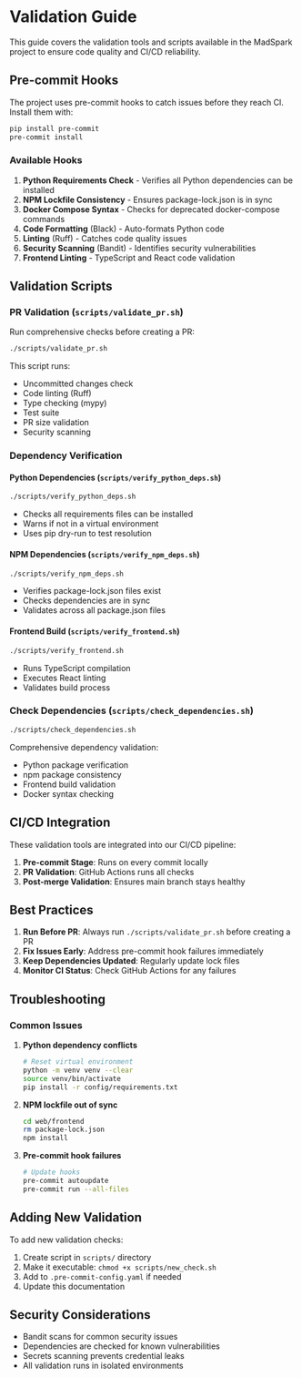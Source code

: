 # Validation Guide

This guide covers the validation tools and scripts available in the MadSpark project to ensure code quality and CI/CD reliability.

## Pre-commit Hooks

The project uses pre-commit hooks to catch issues before they reach CI. Install them with:

```bash
pip install pre-commit
pre-commit install
```

### Available Hooks

1. **Python Requirements Check** - Verifies all Python dependencies can be installed
2. **NPM Lockfile Consistency** - Ensures package-lock.json is in sync
3. **Docker Compose Syntax** - Checks for deprecated docker-compose commands
4. **Code Formatting** (Black) - Auto-formats Python code
5. **Linting** (Ruff) - Catches code quality issues
6. **Security Scanning** (Bandit) - Identifies security vulnerabilities
7. **Frontend Linting** - TypeScript and React code validation

## Validation Scripts

### PR Validation (`scripts/validate_pr.sh`)

Run comprehensive checks before creating a PR:

```bash
./scripts/validate_pr.sh
```

This script runs:
- Uncommitted changes check
- Code linting (Ruff)
- Type checking (mypy)
- Test suite
- PR size validation
- Security scanning

### Dependency Verification

#### Python Dependencies (`scripts/verify_python_deps.sh`)
```bash
./scripts/verify_python_deps.sh
```
- Checks all requirements files can be installed
- Warns if not in a virtual environment
- Uses pip dry-run to test resolution

#### NPM Dependencies (`scripts/verify_npm_deps.sh`)
```bash
./scripts/verify_npm_deps.sh
```
- Verifies package-lock.json files exist
- Checks dependencies are in sync
- Validates across all package.json files

#### Frontend Build (`scripts/verify_frontend.sh`)
```bash
./scripts/verify_frontend.sh
```
- Runs TypeScript compilation
- Executes React linting
- Validates build process

### Check Dependencies (`scripts/check_dependencies.sh`)
```bash
./scripts/check_dependencies.sh
```
Comprehensive dependency validation:
- Python package verification
- npm package consistency
- Frontend build validation
- Docker syntax checking

## CI/CD Integration

These validation tools are integrated into our CI/CD pipeline:

1. **Pre-commit Stage**: Runs on every commit locally
2. **PR Validation**: GitHub Actions runs all checks
3. **Post-merge Validation**: Ensures main branch stays healthy

## Best Practices

1. **Run Before PR**: Always run `./scripts/validate_pr.sh` before creating a PR
2. **Fix Issues Early**: Address pre-commit hook failures immediately
3. **Keep Dependencies Updated**: Regularly update lock files
4. **Monitor CI Status**: Check GitHub Actions for any failures

## Troubleshooting

### Common Issues

1. **Python dependency conflicts**
   ```bash
   # Reset virtual environment
   python -m venv venv --clear
   source venv/bin/activate
   pip install -r config/requirements.txt
   ```

2. **NPM lockfile out of sync**
   ```bash
   cd web/frontend
   rm package-lock.json
   npm install
   ```

3. **Pre-commit hook failures**
   ```bash
   # Update hooks
   pre-commit autoupdate
   pre-commit run --all-files
   ```

## Adding New Validation

To add new validation checks:

1. Create script in `scripts/` directory
2. Make it executable: `chmod +x scripts/new_check.sh`
3. Add to `.pre-commit-config.yaml` if needed
4. Update this documentation

## Security Considerations

- Bandit scans for common security issues
- Dependencies are checked for known vulnerabilities
- Secrets scanning prevents credential leaks
- All validation runs in isolated environments